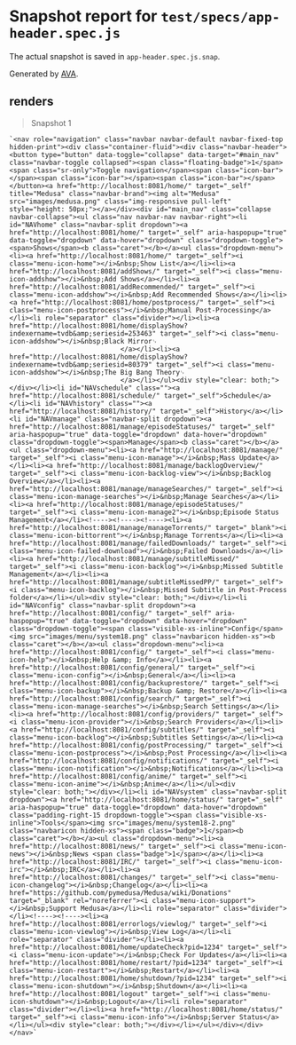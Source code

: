 # Snapshot report for `test/specs/app-header.spec.js`

The actual snapshot is saved in `app-header.spec.js.snap`.

Generated by [AVA](https://ava.li).

## renders

> Snapshot 1

    `<nav role="navigation" class="navbar navbar-default navbar-fixed-top hidden-print"><div class="container-fluid"><div class="navbar-header"><button type="button" data-toggle="collapse" data-target="#main_nav" class="navbar-toggle collapsed"><span class="floating-badge">1</span><span class="sr-only">Toggle navigation</span><span class="icon-bar"></span><span class="icon-bar"></span><span class="icon-bar"></span></button><a href="http://localhost:8081/home/" target="_self" title="Medusa" class="navbar-brand"><img alt="Medusa" src="images/medusa.png" class="img-responsive pull-left" style="height: 50px;"></a></div><div id="main_nav" class="collapse navbar-collapse"><ul class="nav navbar-nav navbar-right"><li id="NAVhome" class="navbar-split dropdown"><a href="http://localhost:8081/home/" target="_self" aria-haspopup="true" data-toggle="dropdown" data-hover="dropdown" class="dropdown-toggle"><span>Shows</span><b class="caret"></b></a><ul class="dropdown-menu"><li><a href="http://localhost:8081/home/" target="_self"><i class="menu-icon-home"></i>&nbsp;Show List</a></li><li><a href="http://localhost:8081/addShows/" target="_self"><i class="menu-icon-addshow"></i>&nbsp;Add Shows</a></li><li><a href="http://localhost:8081/addRecommended/" target="_self"><i class="menu-icon-addshow"></i>&nbsp;Add Recommended Shows</a></li><li><a href="http://localhost:8081/home/postprocess/" target="_self"><i class="menu-icon-postprocess"></i>&nbsp;Manual Post-Processing</a></li><li role="separator" class="divider"></li><li><a href="http://localhost:8081/home/displayShow?indexername=tvdb&amp;seriesid=253463" target="_self"><i class="menu-icon-addshow"></i>&nbsp;Black Mirror␊
                                </a></li><li><a href="http://localhost:8081/home/displayShow?indexername=tvdb&amp;seriesid=80379" target="_self"><i class="menu-icon-addshow"></i>&nbsp;The Big Bang Theory␊
                                </a></li></ul><div style="clear: both;"></div></li><li id="NAVschedule" class=""><a href="http://localhost:8081/schedule/" target="_self">Schedule</a></li><li id="NAVhistory" class=""><a href="http://localhost:8081/history/" target="_self">History</a></li><li id="NAVmanage" class="navbar-split dropdown"><a href="http://localhost:8081/manage/episodeStatuses/" target="_self" aria-haspopup="true" data-toggle="dropdown" data-hover="dropdown" class="dropdown-toggle"><span>Manage</span><b class="caret"></b></a><ul class="dropdown-menu"><li><a href="http://localhost:8081/manage/" target="_self"><i class="menu-icon-manage"></i>&nbsp;Mass Update</a></li><li><a href="http://localhost:8081/manage/backlogOverview/" target="_self"><i class="menu-icon-backlog-view"></i>&nbsp;Backlog Overview</a></li><li><a href="http://localhost:8081/manage/manageSearches/" target="_self"><i class="menu-icon-manage-searches"></i>&nbsp;Manage Searches</a></li><li><a href="http://localhost:8081/manage/episodeStatuses/" target="_self"><i class="menu-icon-manage2"></i>&nbsp;Episode Status Management</a></li><!----><!----><!----><li><a href="http://localhost:8081/manage/manageTorrents/" target="_blank"><i class="menu-icon-bittorrent"></i>&nbsp;Manage Torrents</a></li><li><a href="http://localhost:8081/manage/failedDownloads/" target="_self"><i class="menu-icon-failed-download"></i>&nbsp;Failed Downloads</a></li><li><a href="http://localhost:8081/manage/subtitleMissed/" target="_self"><i class="menu-icon-backlog"></i>&nbsp;Missed Subtitle Management</a></li><li><a href="http://localhost:8081/manage/subtitleMissedPP/" target="_self"><i class="menu-icon-backlog"></i>&nbsp;Missed Subtitle in Post-Process folder</a></li></ul><div style="clear: both;"></div></li><li id="NAVconfig" class="navbar-split dropdown"><a href="http://localhost:8081/config/" target="_self" aria-haspopup="true" data-toggle="dropdown" data-hover="dropdown" class="dropdown-toggle"><span class="visible-xs-inline">Config</span><img src="images/menu/system18.png" class="navbaricon hidden-xs"><b class="caret"></b></a><ul class="dropdown-menu"><li><a href="http://localhost:8081/config/" target="_self"><i class="menu-icon-help"></i>&nbsp;Help &amp; Info</a></li><li><a href="http://localhost:8081/config/general/" target="_self"><i class="menu-icon-config"></i>&nbsp;General</a></li><li><a href="http://localhost:8081/config/backuprestore/" target="_self"><i class="menu-icon-backup"></i>&nbsp;Backup &amp; Restore</a></li><li><a href="http://localhost:8081/config/search/" target="_self"><i class="menu-icon-manage-searches"></i>&nbsp;Search Settings</a></li><li><a href="http://localhost:8081/config/providers/" target="_self"><i class="menu-icon-provider"></i>&nbsp;Search Providers</a></li><li><a href="http://localhost:8081/config/subtitles/" target="_self"><i class="menu-icon-backlog"></i>&nbsp;Subtitles Settings</a></li><li><a href="http://localhost:8081/config/postProcessing/" target="_self"><i class="menu-icon-postprocess"></i>&nbsp;Post Processing</a></li><li><a href="http://localhost:8081/config/notifications/" target="_self"><i class="menu-icon-notification"></i>&nbsp;Notifications</a></li><li><a href="http://localhost:8081/config/anime/" target="_self"><i class="menu-icon-anime"></i>&nbsp;Anime</a></li></ul><div style="clear: both;"></div></li><li id="NAVsystem" class="navbar-split dropdown"><a href="http://localhost:8081/home/status/" target="_self" aria-haspopup="true" data-toggle="dropdown" data-hover="dropdown" class="padding-right-15 dropdown-toggle"><span class="visible-xs-inline">Tools</span><img src="images/menu/system18-2.png" class="navbaricon hidden-xs"><span class="badge">1</span><b class="caret"></b></a><ul class="dropdown-menu"><li><a href="http://localhost:8081/news/" target="_self"><i class="menu-icon-news"></i>&nbsp;News <span class="badge">1</span></a></li><li><a href="http://localhost:8081/IRC/" target="_self"><i class="menu-icon-irc"></i>&nbsp;IRC</a></li><li><a href="http://localhost:8081/changes/" target="_self"><i class="menu-icon-changelog"></i>&nbsp;Changelog</a></li><li><a href="https://github.com/pymedusa/Medusa/wiki/Donations" target="_blank" rel="noreferrer"><i class="menu-icon-support"></i>&nbsp;Support Medusa</a></li><li role="separator" class="divider"></li><!----><!----><li><a href="http://localhost:8081/errorlogs/viewlog/" target="_self"><i class="menu-icon-viewlog"></i>&nbsp;View Log</a></li><li role="separator" class="divider"></li><li><a href="http://localhost:8081/home/updateCheck?pid=1234" target="_self"><i class="menu-icon-update"></i>&nbsp;Check For Updates</a></li><li><a href="http://localhost:8081/home/restart/?pid=1234" target="_self"><i class="menu-icon-restart"></i>&nbsp;Restart</a></li><li><a href="http://localhost:8081/home/shutdown/?pid=1234" target="_self"><i class="menu-icon-shutdown"></i>&nbsp;Shutdown</a></li><li><a href="http://localhost:8081/logout" target="_self"><i class="menu-icon-shutdown"></i>&nbsp;Logout</a></li><li role="separator" class="divider"></li><li><a href="http://localhost:8081/home/status/" target="_self"><i class="menu-icon-info"></i>&nbsp;Server Status</a></li></ul><div style="clear: both;"></div></li></ul></div></div></nav>`
